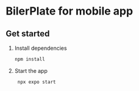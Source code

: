 # BilerPlate for mobile app



## Get started

1. Install dependencies

   ```bash
   npm install
   ```

2. Start the app

   ```bash
    npx expo start
   ```
